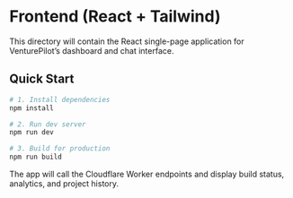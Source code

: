# Frontend (React + Tailwind)

This directory will contain the React single-page application for VenturePilot’s dashboard and chat interface.

## Quick Start
```bash
# 1. Install dependencies
npm install

# 2. Run dev server
npm run dev

# 3. Build for production
npm run build
```

The app will call the Cloudflare Worker endpoints and display build status, analytics, and project history.
